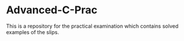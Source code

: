 # Advanced-C-Prac
This is a repository for the practical examination which contains solved examples of the slips.
